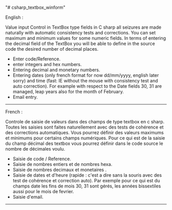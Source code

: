 "# csharp_textbox_winform" 

English :

Value input Control in TextBox type fields in C sharp all seizures are made naturally with automatic consistency tests and corrections.
You can set maximum and minimum values for some numeric fields. 
In terms of entering the decimal field of the TextBox you will be able to define in the source code the desired number of decimal places. 
- Enter code/Reference.
- enter integers and hex numbers. 
- Entering decimal and monetary numbers.
- Entering dates (only french format for now dd/mm/yyyy, english later sorry) and time (fast: IE without the mouse with consistency test and auto correction). 
For example with respect to the Date fields 30, 31 are managed, leap years also for the month of February. 
- Email entry. 

-------------------------------
French :

Controle de saisie de valeurs dans des champs de type textbox en c sharp. Toutes les saisies sont faites naturellement avec des tests de cohérence et des corrections automatiques. Vous pourrez définir des valeurs maximums et minimums pour certains champs numériques. 
Pour ce qui est de la saisie du champ décimal des textbox vous pourrez définir dans le code source le nombre de décimales voulu. 
- Saisie de code / Reference. 
- Saisie de nombres entiers et de nombres hexa. 
- Saisie de nombres decimaux et monetaires . 
- Saisie de dates et d'heure (rapide : c'est a dire sans la souris avec des test de cohérence et correction auto). 
Par exemple pour ce qui est du champs date les fins de mois 30, 31 sont gérés, les années bissextiles aussi pour le mois de fevrier. 
- Saisie d'email. 

-------------------------------

